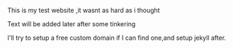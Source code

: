This is my test website ,it wasnt as hard as i thought

Text will be added later after some tinkering

I'll try to setup a free custom domain if I can find one,and setup jekyll after.
